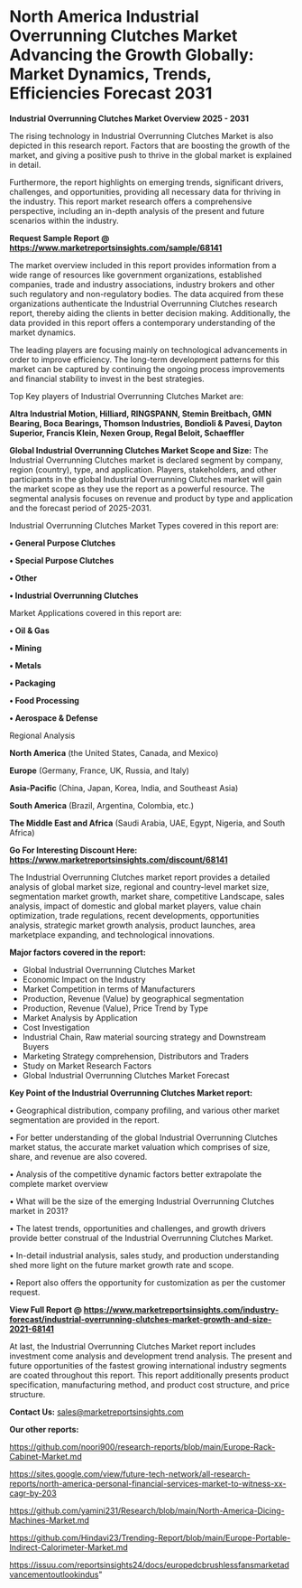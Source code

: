 # North America Industrial Overrunning Clutches Market Advancing the Growth Globally: Market Dynamics, Trends, Efficiencies Forecast 2031

<Strong> Industrial Overrunning Clutches Market Overview 2025 - 2031</strong>

The rising technology in Industrial Overrunning Clutches Market is also depicted in this research report. Factors that are boosting the growth of the market, and giving a positive push to thrive in the global market is explained in detail.

Furthermore, the report highlights on emerging trends, significant drivers, challenges, and opportunities, providing all necessary data for thriving in the industry. This report market research offers a comprehensive perspective, including an in-depth analysis of the present and future scenarios within the industry.

<strong>Request Sample Report @ <a href=https://www.marketreportsinsights.com/sample/68141>https://www.marketreportsinsights.com/sample/68141</a></strong>

The market overview included in this report provides information from a wide range of resources like government organizations, established companies, trade and industry associations, industry brokers and other such regulatory and non-regulatory bodies. The data acquired from these organizations authenticate the Industrial Overrunning Clutches research report, thereby aiding the clients in better decision making. Additionally, the data provided in this report offers a contemporary understanding of the market dynamics.

The leading players are focusing mainly on technological advancements in order to improve efficiency. The long-term development patterns for this market can be captured by continuing the ongoing process improvements and financial stability to invest in the best strategies.

Top Key players of Industrial Overrunning Clutches Market are:

<strong>Altra Industrial Motion, Hilliard, RINGSPANN, Stemin Breitbach, GMN Bearing, Boca Bearings, Thomson Industries, Bondioli & Pavesi, Dayton Superior, Francis Klein, Nexen Group, Regal Beloit, Schaeffler</strong>

<strong><b>Global Industrial Overrunning Clutches Market Scope and Size:</b></strong>
The Industrial Overrunning Clutches market is declared segment by company, region (country), type, and application. Players, stakeholders, and other participants in the global Industrial Overrunning Clutches market will gain the market scope as they use the report as a powerful resource. The segmental analysis focuses on revenue and product by type and application and the forecast period of 2025-2031.

Industrial Overrunning Clutches Market Types covered in this report are:

<strong>• General Purpose Clutches

• Special Purpose Clutches

• Other

• Industrial Overrunning Clutches</strong>

Market Applications covered in this report are:

<strong>• Oil & Gas

• Mining

• Metals

• Packaging

• Food Processing

• Aerospace & Defense</strong> 

Regional Analysis

<strong>North America</strong> (the United States, Canada, and Mexico)

<strong>Europe</strong> (Germany, France, UK, Russia, and Italy)

<strong>Asia-Pacific</strong> (China, Japan, Korea, India, and Southeast Asia)

<strong>South America</strong> (Brazil, Argentina, Colombia, etc.)

<strong>The Middle East and Africa</strong> (Saudi Arabia, UAE, Egypt, Nigeria, and South Africa)

<strong>Go For Interesting Discount Here: <a href=https://www.marketreportsinsights.com/discount/68141>https://www.marketreportsinsights.com/discount/68141</a></strong>

The Industrial Overrunning Clutches market report provides a detailed analysis of global market size, regional and country-level market size, segmentation market growth, market share, competitive Landscape, sales analysis, impact of domestic and global market players, value chain optimization, trade regulations, recent developments, opportunities analysis, strategic market growth analysis, product launches, area marketplace expanding, and technological innovations.

<strong><b>Major factors covered in the report:</b></strong>
<ul>
  <li>Global Industrial Overrunning Clutches Market </li>
  <li>Economic Impact on the Industry</li>
  <li>Market Competition in terms of Manufacturers</li>
  <li>Production, Revenue (Value) by geographical segmentation</li>
  <li>Production, Revenue (Value), Price Trend by Type</li>
  <li>Market Analysis by Application</li>
  <li>Cost Investigation</li>
  <li>Industrial Chain, Raw material sourcing strategy and Downstream Buyers</li>
  <li>Marketing Strategy comprehension, Distributors and Traders</li>
  <li>Study on Market Research Factors</li>
  <li>Global Industrial Overrunning Clutches Market Forecast</li>
</ul>

<strong><b>Key Point of the Industrial Overrunning Clutches Market report:</b></strong>

• Geographical distribution, company profiling, and various other market segmentation are provided in the report.

• For better understanding of the global Industrial Overrunning Clutches market status, the accurate market valuation which comprises of size, share, and revenue are also covered.

• Analysis of the competitive dynamic factors better extrapolate the complete market overview

• What will be the size of the emerging Industrial Overrunning Clutches market in 2031?

• The latest trends, opportunities and challenges, and growth drivers provide better construal of the Industrial Overrunning Clutches Market.

• In-detail industrial analysis, sales study, and production understanding shed more light on the future market growth rate and scope.

• Report also offers the opportunity for customization as per the customer request.

<strong><b>View Full Report @ <a href=https://www.marketreportsinsights.com/industry-forecast/industrial-overrunning-clutches-market-growth-and-size-2021-68141>https://www.marketreportsinsights.com/industry-forecast/industrial-overrunning-clutches-market-growth-and-size-2021-68141</a></b></strong>


At last, the Industrial Overrunning Clutches Market report includes investment come analysis and development trend analysis. The present and future opportunities of the fastest growing international industry segments are coated throughout this report. This report additionally presents product specification, manufacturing method, and product cost structure, and price structure.

<strong>Contact Us:</strong>
sales@marketreportsinsights.com

<strong>Our other reports:</strong>

<a href=https://github.com/noori900/research-reports/blob/main/Europe-Rack-Cabinet-Market.md>https://github.com/noori900/research-reports/blob/main/Europe-Rack-Cabinet-Market.md</a>

<a href=https://sites.google.com/view/future-tech-network/all-research-reports/north-america-personal-financial-services-market-to-witness-xx-cagr-by-203>https://sites.google.com/view/future-tech-network/all-research-reports/north-america-personal-financial-services-market-to-witness-xx-cagr-by-203</a>

<a href=https://github.com/yamini231/Research/blob/main/North-America-Dicing-Machines-Market.md>https://github.com/yamini231/Research/blob/main/North-America-Dicing-Machines-Market.md</a>

<a href=https://github.com/Hindavi23/Trending-Report/blob/main/Europe-Portable-Indirect-Calorimeter-Market.md>https://github.com/Hindavi23/Trending-Report/blob/main/Europe-Portable-Indirect-Calorimeter-Market.md</a>

<a href=https://issuu.com/reportsinsights24/docs/europedcbrushlessfansmarketadvancementoutlookindus>https://issuu.com/reportsinsights24/docs/europedcbrushlessfansmarketadvancementoutlookindus</a>"
